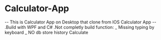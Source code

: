 # Calculator-App

-- This is Calculator App on Desktop that clone from IOS Calculator App --
.Build with WPF and C#
.Not completly build function:
  _ Missing typing by keyboard 
  _ NO db store history Calculate
